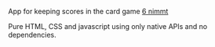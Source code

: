 App for keeping scores in the card game [6 nimmt](https://en.wikipedia.org/wiki/6_nimmt!)

Pure HTML, CSS and javascript using only native APIs and no dependencies.
